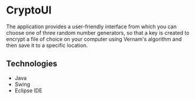 # CryptoUI

The application provides a user-friendly interface from which you can choose one of three random number generators, so that a key is created to encrypt a file of choice on your computer using Vernam's algorithm and then save it to a specific location.

## Technologies
- Java
- Swing
- Eclipse IDE

